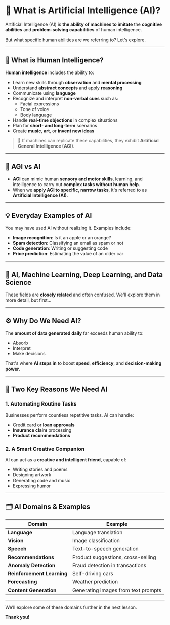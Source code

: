 # 🤖 What is Artificial Intelligence (AI)?

Artificial Intelligence (AI) is **the ability of machines to imitate** the **cognitive abilities** and **problem-solving capabilities** of human intelligence.

But what specific human abilities are we referring to? Let's explore.

---

## 🧠 What is Human Intelligence?

**Human intelligence** includes the ability to:

- Learn new skills through **observation** and **mental processing**
- Understand **abstract concepts** and apply **reasoning**
- Communicate using **language**
- Recognize and interpret **non-verbal cues** such as:
  - Facial expressions
  - Tone of voice
  - Body language
- Handle **real-time objections** in complex situations
- Plan for **short- and long-term** scenarios
- Create **music**, **art**, or **invent new ideas**

> 🧬 If machines can replicate these capabilities, they exhibit **Artificial General Intelligence (AGI)**.

---

## 🔁 AGI vs AI

- **AGI** can mimic human **sensory and motor skills**, learning, and intelligence to carry out **complex tasks without human help**.
- When we **apply AGI to specific, narrow tasks**, it's referred to as **Artificial Intelligence (AI)**.

---

## 💡 Everyday Examples of AI

You may have used AI without realizing it. Examples include:

- **Image recognition**: Is it an apple or an orange?
- **Spam detection**: Classifying an email as spam or not
- **Code generation**: Writing or suggesting code
- **Price prediction**: Estimating the value of an older car

---

## 🧩 AI, Machine Learning, Deep Learning, and Data Science

These fields are **closely related** and often confused. We'll explore them in more detail, but first…

---

## ⚙️ Why Do We Need AI?

The **amount of data generated daily** far exceeds human ability to:

- Absorb
- Interpret
- Make decisions

That's where **AI steps in** to boost **speed**, **efficiency**, and **decision-making power**.

---

## 🔑 Two Key Reasons We Need AI

### 1. **Automating Routine Tasks**

Businesses perform countless repetitive tasks. AI can handle:

- Credit card or **loan approvals**
- **Insurance claim** processing
- **Product recommendations**

### 2. **A Smart Creative Companion**

AI can act as a **creative and intelligent friend**, capable of:

- Writing stories and poems
- Designing artwork
- Generating code and music
- Expressing humor

---

## 🗂️ AI Domains & Examples

| **Domain**             | **Example**                                 |
|------------------------|---------------------------------------------|
| **Language**           | Language translation                        |
| **Vision**             | Image classification                        |
| **Speech**             | Text-to-speech generation                   |
| **Recommendations**    | Product suggestions, cross-selling          |
| **Anomaly Detection**  | Fraud detection in transactions             |
| **Reinforcement Learning** | Self-driving cars                     |
| **Forecasting**        | Weather prediction                          |
| **Content Generation** | Generating images from text prompts         |

---

We’ll explore some of these domains further in the next lesson.

**Thank you!**
